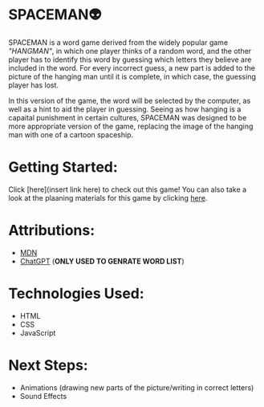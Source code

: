 # SPACEMAN👽


SPACEMAN is a word game derived from the widely popular game *"HANGMAN"*, in which one player thinks of a random word, and the other player has to identify this word by guessing which letters they believe are included in the word. For every incorrect guess, a new part is added to the picture of the hanging man until it is complete, in which case, the guessing player has lost.

In this version of the game, the word will be selected by the computer, as well as a hint to aid the player in guessing. Seeing as how hanging is a capaital punishment in certain cultures, SPACEMAN was designed to be more appropriate version of the game, replacing the image of the hanging man with one of a cartoon spaceship.

# Getting Started:

Click [here](insert link here) to check out this game! You can also take a look at the plaaning materials for this game by clicking [here](https://docs.google.com/document/d/193qK14VNpQMiLG1zH61CL4j3eeN1zIN2LxeLzIsaVoE/edit).

# Attributions:

* [MDN](https://developer.mozilla.org/en-US/)
* [ChatGPT](https://openai.com/chatgpt/) (**ONLY USED TO GENRATE WORD LIST**)

# Technologies Used:

* HTML
* CSS
* JavaScript

# Next Steps:

* Animations (drawing new parts of the picture/writing in correct letters)
* Sound Effects